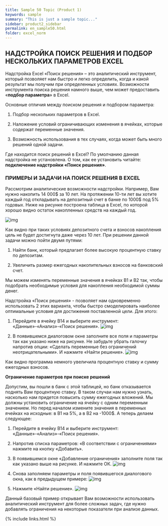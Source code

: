 ```yaml
---
title: Sample 50 Topic (Product 1)
keywords: sample
summary: "This is just a sample topic..."
sidebar: product2_sidebar
permalink: en_sample50.html
folder: excel_norm
---
```


## НАДСТРОЙКА ПОИСК РЕШЕНИЯ И ПОДБОР НЕСКОЛЬКИХ ПАРАМЕТРОВ EXCEL

Надстройка Excel «Поиск решения» – это аналитический инструмент, который позволяет нам быстро и легко определить, когда и какой результат мы получим при определенных условиях. Возможности инструмента поиска решения намного выше, чем может предоставить «**подбор параметра**» в Excel.

Основные отличия между поиском решения и подбором параметра:

1. Подбор нескольких параметров в Excel.

2. Наложение условий ограничивающих изменения в ячейках, которые содержат переменные значения.

3. Возможность использования в тех случаях, когда может быть много решений одной задачи.

Где находится поиск решений в Excel? По умолчанию данная надстройка не установлена. О том, как ее установить читайте: **подключение надстройки «Поиск решения»**.

### ПРИМЕРЫ И ЗАДАЧИ НА ПОИСК РЕШЕНИЯ В EXCEL

Рассмотрим аналитические возможности надстройки. Например, Вам нужно накопить 14 000$ за 10 лет. На протяжении 10-ти лет вы хотите каждый год откладывать на депозитный счет в банке по 1000$ под 5% годовых. Ниже на рисунке построена таблица в Excel, по которой хорошо видно остаток накопленных средств на каждый год.

![img](/images/img.png)

Как видно при таких условиях депозитного счета и взносов накопления цель не будет достигнута даже через 10 лет. При решении данной задачи можно пойти двумя путями:

1. Найти банк, который предлагает более высокую процентную ставку по депозитам.

2. Увеличить размер ежегодных накопительных взносов на банковский счет.

Мы можем изменять переменные значения в ячейках B1 и B2 так, чтобы подобрать необходимые условия для накопления необходимой суммы денег.

Надстройка «Поиск решения» - позволяет нам одновременно использовать 2 этих варианта, чтобы быстро смоделировать наиболее оптимальные условия для достижения поставленной цели. Для этого:

1. Перейдите в ячейку B14 и выберите инструмент: «Данные»-«Анализ»-«Поиск решения».
        ![img](/images/img.png)

2. В появившемся диалоговом окне заполните все поля и параметры так как указано ниже на рисунке. Не забудьте убрать галочку напротив опции: «Сделать переменные без ограничений неотрицательными». И нажмите «Найти решение».
        ![img](/images/img.png)

Как видно программа немного увеличила процентную ставку и сумму ежегодных взносов.

**Ограничение параметров при поиске решений**

Допустим, вы пошли в банк с этой таблицей, но банк отказывается поднять Вам процентную ставку. В таком случаи нам нужно узнать, насколько нам придется повысить сумму ежегодных вложений. Мы должны установить ограничение на ячейку с одним переменным значением. Но перед началом измените значения в переменных ячейках на исходные: в B1 на 5%, а в B2 на -1000$. А теперь делаем следующее:

1. Перейдите в ячейку B14 и выберите инструмент: «Данные»-«Анализ»-«Поиск решения».

2. Напротив списка параметров: «В соответствии с ограничениями» нажмите на кнопку «Добавить».

3. В появившемся окне «Добавление ограничения» заполните поля так как указано выше на рисунке. И нажмите ОК.
        ![img](/images/img.png)

4. Снова заполняем параметры и поля появившегося диалогового окна, как в предыдущем примере:
        ![img](/images/img.png)
  
5. Нажмите «Найти решение».
        ![img](/images/img.png)


Данный базовый пример открывает Вам возможности использовать аналитический инструмент для более сложных задач, где нужно добавлять ограничения на некоторые показатели при анализе данных.

{% include links.html %}
